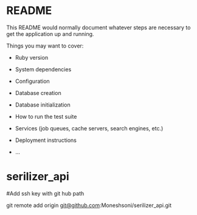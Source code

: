 # README

This README would normally document whatever steps are necessary to get the
application up and running.

Things you may want to cover:

* Ruby version

* System dependencies

* Configuration

* Database creation

* Database initialization

* How to run the test suite

* Services (job queues, cache servers, search engines, etc.)

* Deployment instructions

* ...
# serilizer_api

#Add ssh key with git hub path

git remote add origin git@github.com:Moneshsoni/serilizer_api.git